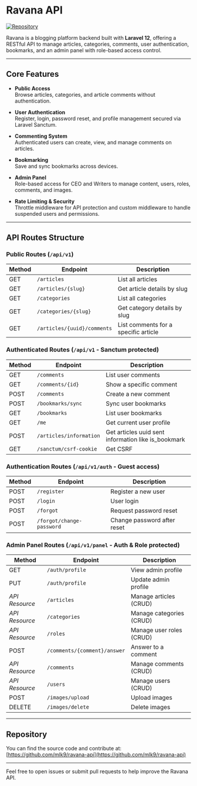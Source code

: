 # Ravana API

[![Repository](https://img.shields.io/badge/GitHub-ravana--api-blue?logo=github)](https://github.com/mlk9/ravana-api)

Ravana is a blogging platform backend built with **Laravel 12**, offering a RESTful API to manage articles, categories, comments, user authentication, bookmarks, and an admin panel with role-based access control.

---

## Core Features

- **Public Access**  
  Browse articles, categories, and article comments without authentication.

- **User Authentication**  
  Register, login, password reset, and profile management secured via Laravel Sanctum.

- **Commenting System**  
  Authenticated users can create, view, and manage comments on articles.

- **Bookmarking**  
  Save and sync bookmarks across devices.

- **Admin Panel**  
  Role-based access for CEO and Writers to manage content, users, roles, comments, and images.

- **Rate Limiting & Security**  
  Throttle middleware for API protection and custom middleware to handle suspended users and permissions.

---

## API Routes Structure

### Public Routes (`/api/v1`)

| Method | Endpoint                     | Description                            |
|--------|------------------------------|----------------------------------------|
| GET    | `/articles`                  | List all articles                      |
| GET    | `/articles/{slug}`           | Get article details by slug            |
| GET    | `/categories`                | List all categories                    |
| GET    | `/categories/{slug}`         | Get category details by slug           |
| GET    | `/articles/{uuid}/comments`  | List comments for a specific article   |

### Authenticated Routes (`/api/v1` - Sanctum protected)

| Method | Endpoint                 | Description                                         |
|--------|--------------------------|-----------------------------------------------------|
| GET    | `/comments`              | List user comments                                  |
| GET    | `/comments/{id}`         | Show a specific comment                             |
| POST   | `/comments`              | Create a new comment                                |
| POST   | `/bookmarks/sync`        | Sync user bookmarks                                 |
| GET    | `/bookmarks`             | List user bookmarks                                 |
| GET    | `/me`                    | Get current user profile                            |
| POST   | `/articles/information`  | Get articles uuid sent information like is_bookmark |
| GET    | `/sanctum/csrf-cookie`   | Get CSRF                                            |

### Authentication Routes (`/api/v1/auth` - Guest access)

| Method | Endpoint                  | Description                 |
|--------|---------------------------|-----------------------------|
| POST   | `/register`               | Register a new user         |
| POST   | `/login`                  | User login                  |
| POST   | `/forgot`                 | Request password reset      |
| POST   | `/forgot/change-password` | Change password after reset |

### Admin Panel Routes (`/api/v1/panel` - Auth & Role protected)

| Method          | Endpoint                     | Description                     |
|-----------------|------------------------------|---------------------------------|
| GET             | `/auth/profile`              | View admin profile              |
| PUT             | `/auth/profile`              | Update admin profile            |
| *API Resource*  | `/articles`                  | Manage articles (CRUD)          |
| *API Resource*  | `/categories`                | Manage categories (CRUD)        |
| *API Resource*  | `/roles`                     | Manage user roles (CRUD)        |
| POST            | `/comments/{comment}/answer` | Answer to a comment             |
| *API Resource*  | `/comments`                  | Manage comments (CRUD)          |
| *API Resource*  | `/users`                     | Manage users (CRUD)             |
| POST            | `/images/upload`             | Upload images                   |
| DELETE          | `/images/delete`             | Delete images                   |

---

## Repository

You can find the source code and contribute at:  
[https://github.com/mlk9/ravana-api](https://github.com/mlk9/ravana-api)

---

Feel free to open issues or submit pull requests to help improve the Ravana API.
